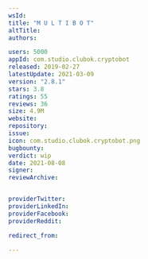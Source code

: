 ```yaml
---
wsId: 
title: "M U L T I B O T"
altTitle: 
authors:

users: 5000
appId: com.studio.clubok.cryptobot
released: 2019-02-27
latestUpdate: 2021-03-09
version: "2.8.1"
stars: 3.8
ratings: 55
reviews: 36
size: 4.9M
website: 
repository: 
issue: 
icon: com.studio.clubok.cryptobot.png
bugbounty: 
verdict: wip
date: 2021-08-08
signer: 
reviewArchive:


providerTwitter: 
providerLinkedIn: 
providerFacebook: 
providerReddit: 

redirect_from:

---
```



